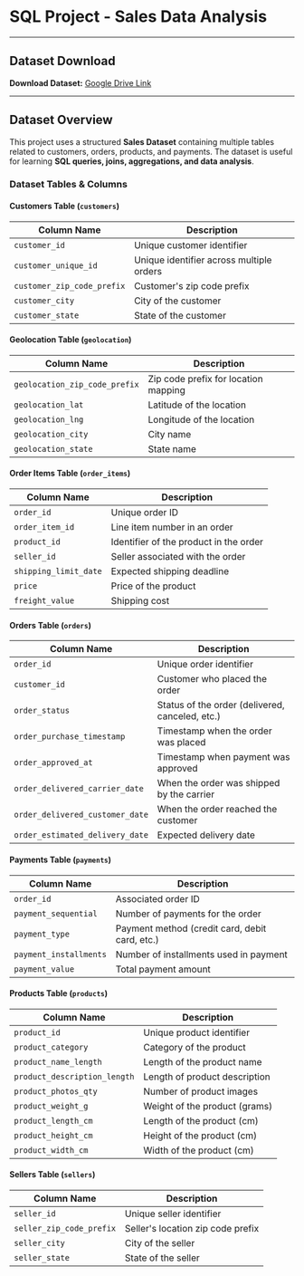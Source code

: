 #  SQL Project - Sales Data Analysis


---

## Dataset Download
**Download Dataset:** [Google Drive Link](YOUR_GOOGLE_DRIVE_LINK_HERE)

---

##  Dataset Overview
This project uses a structured **Sales Dataset** containing multiple tables related to customers, orders, products, and payments. The dataset is useful for learning **SQL queries, joins, aggregations, and data analysis**.

###  Dataset Tables & Columns

####  **Customers Table (`customers`)**
| Column Name                | Description |
|----------------------------|-------------|
| `customer_id`              | Unique customer identifier |
| `customer_unique_id`       | Unique identifier across multiple orders |
| `customer_zip_code_prefix` | Customer's zip code prefix |
| `customer_city`            | City of the customer |
| `customer_state`           | State of the customer |

####  **Geolocation Table (`geolocation`)**
| Column Name                 | Description |
|-----------------------------|-------------|
| `geolocation_zip_code_prefix` | Zip code prefix for location mapping |
| `geolocation_lat`           | Latitude of the location |
| `geolocation_lng`           | Longitude of the location |
| `geolocation_city`          | City name |
| `geolocation_state`         | State name |

####  **Order Items Table (`order_items`)**
| Column Name          | Description |
|----------------------|-------------|
| `order_id`          | Unique order ID |
| `order_item_id`     | Line item number in an order |
| `product_id`        | Identifier of the product in the order |
| `seller_id`         | Seller associated with the order |
| `shipping_limit_date` | Expected shipping deadline |
| `price`             | Price of the product |
| `freight_value`     | Shipping cost |

####  **Orders Table (`orders`)**
| Column Name                  | Description |
|------------------------------|-------------|
| `order_id`                   | Unique order identifier |
| `customer_id`                | Customer who placed the order |
| `order_status`               | Status of the order (delivered, canceled, etc.) |
| `order_purchase_timestamp`   | Timestamp when the order was placed |
| `order_approved_at`          | Timestamp when payment was approved |
| `order_delivered_carrier_date` | When the order was shipped by the carrier |
| `order_delivered_customer_date` | When the order reached the customer |
| `order_estimated_delivery_date` | Expected delivery date |

####  **Payments Table (`payments`)**
| Column Name          | Description |
|----------------------|-------------|
| `order_id`          | Associated order ID |
| `payment_sequential` | Number of payments for the order |
| `payment_type`      | Payment method (credit card, debit card, etc.) |
| `payment_installments` | Number of installments used in payment |
| `payment_value`     | Total payment amount |

####  **Products Table (`products`)**
| Column Name              | Description |
|--------------------------|-------------|
| `product_id`            | Unique product identifier |
| `product_category`      | Category of the product |
| `product_name_length`   | Length of the product name |
| `product_description_length` | Length of product description |
| `product_photos_qty`    | Number of product images |
| `product_weight_g`      | Weight of the product (grams) |
| `product_length_cm`     | Length of the product (cm) |
| `product_height_cm`     | Height of the product (cm) |
| `product_width_cm`      | Width of the product (cm) |

####  **Sellers Table (`sellers`)**
| Column Name               | Description |
|---------------------------|-------------|
| `seller_id`              | Unique seller identifier |
| `seller_zip_code_prefix` | Seller's location zip code prefix |
| `seller_city`            | City of the seller |
| `seller_state`           | State of the seller |





